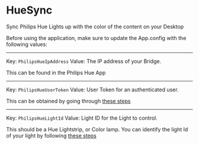 # HueSync
Sync Philips Hue Lights up with the color of the content on your Desktop

Before using the application, make sure to update the App.config with the following values:

---

Key: `PhilipsHueIpAddress`
Value: The IP address of your Bridge. 

This can be found in the Philips Hue App

---

Key: `PhilipsHueUserToken`
Value: User Token for an authenticated user.

This can be obtained by going through [these steps](https://www.developers.meethue.com/documentation/getting-started)

---

Key: `PhilipsHueLightId`
Value: Light ID for the Light to control. 

This should be a Hue Lightstrip, or Color lamp. You can identify the light Id of your light by following [these steps](https://www.developers.meethue.com/documentation/getting-started)
